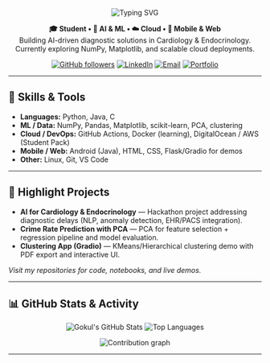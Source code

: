 <!--
  GitHub Profile README for Gokul V (Gokul-bit165)
  - Paste this into the README.md of a repo named exactly: Gokul-bit165
  - Edit links, email, and project names as needed.
-->

<div align="center">

<!-- Animated typing header -->
<img src="https://readme-typing-svg.herokuapp.com?font=Fira+Code&size=28&pause=1000&color=ffffff&width=780&lines=Hi+%F0%9F%91%8B+I'm+Gokul+V.;AI+%26+Cloud+Enthusiast+%7C+Hackathon+Builder;Building+AI+solutions+for+healthcare" alt="Typing SVG"/>

<br/>

<!-- Short tagline -->
<p align="center">
  <b>🎓 Student • 🤖 AI & ML • ☁️ Cloud • 📱 Mobile & Web</b><br/>
  Building AI-driven diagnostic solutions in Cardiology & Endocrinology. Currently exploring NumPy, Matplotlib, and scalable cloud deployments.
</p>

<!-- Social / contact badges -->
<p align="center">
  <a href="https://github.com/Gokul-bit165"><img alt="GitHub followers" src="https://img.shields.io/github/followers/Gokul-bit165?label=follow&style=social"/></a>
  <a href="[https://https://www.linkedin.com/in/gokul-v-92bbb5329/"><img alt="LinkedIn" src="https://img.shields.io/badge/LinkedIn-Connect-blue?logo=linkedin&style=for-the-badge"/></a>
  <a href="mailto:gokulvm.ad24@bitsathy.ac.in"><img alt="Email" src="https://img.shields.io/badge/Email-contact-important?style=for-the-badge&logo=gmail"/></a>
  <a href="https://huggingface.co/GokulV"><img alt="Portfolio" src="https://img.shields.io/badge/Portfolio-website-222?style=for-the-badge&logo=google-chrome"/></a>
</p>

</div>

---

## 🧰 Skills & Tools

- **Languages:** Python, Java, C  
- **ML / Data:** NumPy, Pandas, Matplotlib, scikit-learn, PCA, clustering  
- **Cloud / DevOps:** GitHub Actions, Docker (learning), DigitalOcean / AWS (Student Pack)  
- **Mobile / Web:** Android (Java), HTML, CSS, Flask/Gradio for demos  
- **Other:** Linux, Git, VS Code

---

## 🚀 Highlight Projects

- **AI for Cardiology & Endocrinology** — Hackathon project addressing diagnostic delays (NLP, anomaly detection, EHR/PACS integration).  
- **Crime Rate Prediction with PCA** — PCA for feature selection + regression pipeline and model evaluation.  
- **Clustering App (Gradio)** — KMeans/Hierarchical clustering demo with PDF export and interactive UI.

_Visit my repositories for code, notebooks, and live demos._

---

## 📊 GitHub Stats & Activity

<!-- GitHub Readme Stats (animated SVGs) -->
<p align="center">
  <img src="https://github-readme-stats.vercel.app/api?username=Gokul-bit165&show_icons=true&theme=radical&hide_title=true" alt="Gokul's GitHub Stats" />
  <img src="https://github-readme-stats.vercel.app/api/top-langs/?username=Gokul-bit165&layout=compact&theme=radical&hide_title=true" alt="Top Languages" />
</p>

<!-- Contribution activity graph (animated SVG) -->
<p align="center">
  <img src="https://activity-graph.herokuapp.com/graph?username=Gokul-bit165&theme=react-dark&hide_border=true" alt="Contribution graph" />
</p>

---




